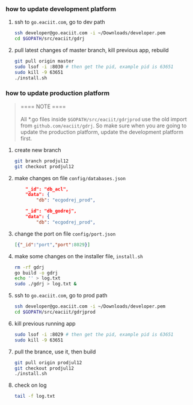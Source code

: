 ### how to update development platform

 1. ssh to `go.eaciit.com`, go to dev path

	```bash
	ssh developer@go.eaciit.com -i ~/Downloads/developer.pem
	cd $GOPATH/src/eaciit/gdrj
	```

 2. pull latest changes of master branch, kill previous app, rebuild

	```bash
	git pull origin master
	sudo lsof -i :8030 # then get the pid, example pid is 63651
	sudo kill -9 63651
	./install.sh
	```


### how to update production platform

> ==== NOTE ==== <br /><br />All *.go files inside `$GOPATH/src/eaciit/gdrjprod` use the old import from `github.com/eaciit/gdrj`. So make sure when you are going to update the production platform, update the development platform first.

 1. create new branch

	```bash
	git branch prodjul12
	git checkout prodjul12
	```

 2. make changes on file `config/databases.json`

	```json
	    "_id": "db_acl",
	    "data": {
	        "db": "ecgodrej_prod",
	```
	
	```json
	    "_id": "db_godrej",
	    "data": {
	        "db": "ecgodrej_prod",
	```

 3. change the port on file `config/port.json`

	```json
	[{"_id":"port","port":8029}]
	```

 4. make some changes on the installer file, `install.sh`

	```bash
	rm -rf gdrj
	go build -o gdrj
	echo '' > log.txt
	sudo ./gdrj > log.txt &
	```

 5. ssh to `go.eaciit.com`, go to prod path

	```bash
	ssh developer@go.eaciit.com -i ~/Downloads/developer.pem
	cd $GOPATH/src/eaciit/gdrjprod
	```

 6. kill previous running app

	```bash
	sudo lsof -i :8029 # then get the pid, example pid is 63651
	sudo kill -9 63651
	```

 7. pull the brance, use it, then build

	```bash
	git pull origin prodjul12
	git checkout prodjul12
	./install.sh
	```

 8. check on log

	```bash
	tail -f log.txt
	```
